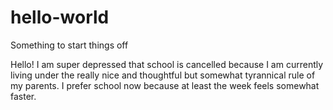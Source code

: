 # hello-world
Something to start things off

Hello! I am super depressed that school is cancelled because I am currently living under the really nice and thoughtful but somewhat tyrannical rule of my parents. I prefer school now because at least the week feels somewhat faster.
